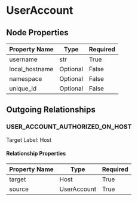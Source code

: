
# UserAccount

## Node Properties

| Property Name | Type | Required |
| ------------- | ---- | -------- |
| username | str | True |
| local_hostname | Optional | False |
| namespace | Optional | False |
| unique_id | Optional | False |



## Outgoing Relationships

### USER_ACCOUNT_AUTHORIZED_ON_HOST

Target Label: Host

#### Relationship Properties

| Property Name | Type | Required |
| ------------- | ---- | -------- |
| target | Host | True |
| source | UserAccount | True |




